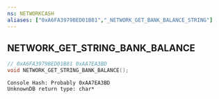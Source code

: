 ```yaml
---
ns: NETWORKCASH
aliases: ["0xA6FA3979BED01B81","_NETWORK_GET_BANK_BALANCE_STRING"]
---
```

## NETWORK_GET_STRING_BANK_BALANCE

```c
// 0xA6FA3979BED01B81 0xAA7EA3BD
void NETWORK_GET_STRING_BANK_BALANCE();
```

```
Console Hash: Probably 0xAA7EA3BD  
UnknownDB return type: char*
```

